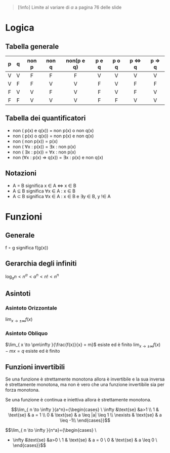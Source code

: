 >[!info]
>Limite al variare di $\alpha$ a pagina 76 delle slide
# Logica

## Tabella generale

|  p  |  q  | non p | non q | non(p e q) | p e q | p o q | p <=> q | p => q |
|:---:|:---:|:-----:|:-----:|:----------:|:-----:|:-----:|:-------:|:------:|
|  V  |  V  |   F   |   F   |     F      |   V   |   V   |    V    |   V    |
|  V  |  F  |   F   |   V   |     V      |   F   |   V   |    F    |   F    |
|  F  |  V  |   V   |   F   |     V      |   F   |   V   |    F    |   V    |
|  F  |  F  |   V   |   V   |     V      |   F   |   F   |    V    |   V    |

## Tabella dei quantificatori
- non ( p(x) e q(x)) = non p(x) o non q(x)
- non ( p(x) o q(x)) = non p(x) e non q(x)
- non ( non p(x)) = p(x)
- non ( ∀x : p(x)) = ∃x : non p(x)
- non ( ∃x : p(x)) = ∀x : non p(x)
- non (∀x : p(x) => q(x)) = ∃x : p(x) e non q(x)

## Notazioni
- A = B significa x ∈ A <=> x ∈ B
- A ⊆ B significa ∀x ∈ A : x ∈ B
- A ⊂ B significa ∀x ∈ A : x ∈ B e ∃y ∈ B, y !∈ A

# Funzioni
## Generale
f ∘ g significa f(g(x))

## Gerarchia degli infiniti
$\log_{a}{n} < n^\alpha < a ^ n < n! < n^n$

## Asintoti
### Asintoto Orizzontale
$\lim_{ x \to \pm\infty }{f(x)}$
### Asintoto Obliquo
$\lim_{ x \to \pm\infty }{\frac{f(x)}{x} = m}$  esiste ed è finito
$\lim_{ x \to \pm\infty }{f(x) - mx = q}$ esiste ed è finito

## Funzioni invertibili
Se una funzione è strettamente monotona allora è invertibile e la sua inversa è strettamente monotona, ma non è vero che una funzione invertibile sia per forza monotona.

Se una funzione è continua e iniettiva allora è strettamente monotona.



$$\lim_{ n \to \infty }{a^n}={\begin{cases} \
\infty &\text{se} &a>1 \\
1 & \text{se} & a = 1 \\
0 & \text{se} & a \leq |a| \leq 1 \\
\nexists & \text{se} & a \leq -1\\
\end{cases}}$$

$$\lim_{ n \to \infty }{n^a}={\begin{cases} \
+ \infty &\text{se} &a>0 \\
1 & \text{se} & a = 0 \\
0 & \text{se} & a \leq 0 \\
\end{cases}}$$